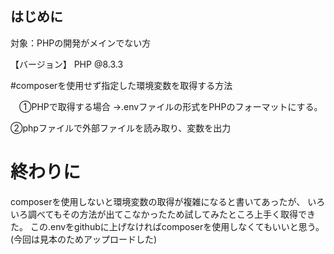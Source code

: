 ## はじめに
対象：PHPの開発がメインでない方

【バージョン】
PHP @8.3.3

#composerを使用せず指定した環境変数を取得する方法

　①PHPで取得する場合
 →.envファイルの形式をPHPのフォーマットにする。

②phpファイルで外部ファイルを読み取り、変数を出力


# 終わりに
composerを使用しないと環境変数の取得が複雑になると書いてあったが、
いろいろ調べてもその方法が出てこなかったため試してみたところ上手く取得できた。
この.envをgithubに上げなければcomposerを使用しなくてもいいと思う。
(今回は見本のためアップロードした)
